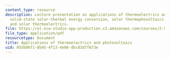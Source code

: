 ```yaml
---
content_type: resource
description: Lecture presentation on applications of thermoelectrics and photovoltaics,
  solid-state solar-thermal energy conversion, solar thermophovoltaics, solar thermophotonics,
  and solar thermoelectrics.
file: https://ol-ocw-studio-app-production.s3.amazonaws.com/courses/2-997-direct-solar-thermal-to-electrical-energy-conversion-technologies-fall-2009/055b06f18b454f134e86dbc83d7f673e_MIT2_997F09_lec12.pdf
file_type: application/pdf
resourcetype: Document
title: Applications of thermoelectrics and photovoltaics
uid: 055b06f1-8b45-4f13-4e86-dbc83d7f673e
---
```

